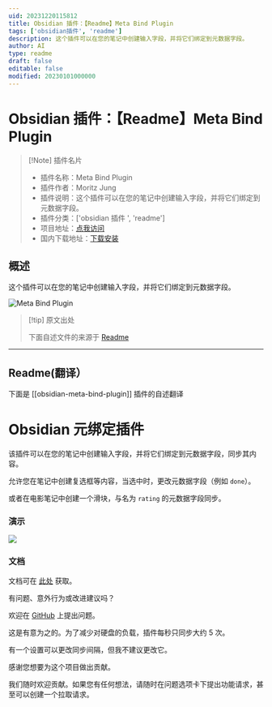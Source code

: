 ```yaml
---
uid: 20231220115812
title: Obsidian 插件：【Readme】Meta Bind Plugin
tags: ['obsidian插件', 'readme']
description: 这个插件可以在您的笔记中创建输入字段，并将它们绑定到元数据字段。
author: AI
type: readme
draft: false
editable: false
modified: 20230101000000
---
```


# Obsidian 插件：【Readme】Meta Bind Plugin

> [!Note] 插件名片
> - 插件名称：Meta Bind Plugin
> - 插件作者：Moritz Jung
> - 插件说明：这个插件可以在您的笔记中创建输入字段，并将它们绑定到元数据字段。
> - 插件分类：['obsidian 插件 ', 'readme']
> - 项目地址：[点我访问](https://github.com/mProjectsCode/obsidian-meta-bind-plugin)
> - 国内下载地址：[下载安装](https://pkmer.cn/products/plugin/pluginMarket/?obsidian-meta-bind-plugin)

## 概述

这个插件可以在您的笔记中创建输入字段，并将它们绑定到元数据字段。

![Meta Bind Plugin](https://cdn.pkmer.cn/covers/obsidian-meta-bind-plugin.gif)

> [!tip] 原文出处
>
>下面自述文件的来源于 [Readme](https://ghproxy.net/https://raw.githubusercontent.com/mProjectsCode/obsidian-meta-bind-plugin/master/README.md)

---

## Readme(翻译）

下面是 [[obsidian-meta-bind-plugin]] 插件的自述翻译

# Obsidian 元绑定插件

该插件可以在您的笔记中创建输入字段，并将它们绑定到元数据字段，同步其内容。

允许您在笔记中创建复选框等内容，当选中时，更改元数据字段（例如 `done`）。

或者在电影笔记中创建一个滑块，与名为 `rating` 的元数据字段同步。

### 演示

![](https://cdn.pkmer.cn/covers/obsidian-meta-bind-plugin_1_0.gif)

### 文档

文档可在 [此处](https://mprojectscode.github.io/obsidian-meta-bind-plugin-docs) 获取。

有问题、意外行为或改进建议吗？

欢迎在 [GitHub](https://github.com/mProjectsCode/obsidian-meta-bind-plugin/issues) 上提出问题。

这是有意为之的。为了减少对硬盘的负载，插件每秒只同步大约 5 次。

有一个设置可以更改同步间隔，但我不建议更改它。

感谢您想要为这个项目做出贡献。

我们随时欢迎贡献。如果您有任何想法，请随时在问题选项卡下提出功能请求，甚至可以创建一个拉取请求。
